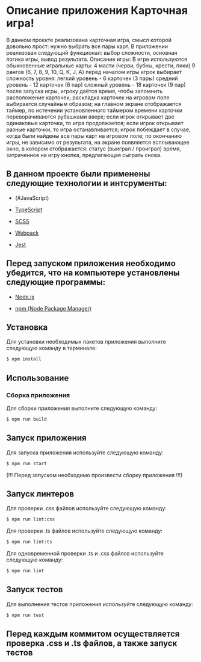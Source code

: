 # Описание приложения Карточная игра!
В данном проекте реализована карточная игра, смысл которой довольно прост: нужно выбрать все пары карт.
В приложении реализован следующий функционал: выбор сложности, основная логика игры, вывод результата.
Описание игры:
В игре используются обыкновенные игральные карты:
4 масти (черви, бубны, крести, пики)
9 рангов (6, 7, 8, 9, 10, Q, K, J, A)
перед началом игры игрок выбирает сложность уровня:
легкий уровень - 6 карточек (3 пары)
средний уровень - 12 карточек (6 пар)
сложный уровень - 18 карточек (9 пар)
после запуска игры, игроку даётся время, чтобы запомнить расположение карточек;
раскладка карточек на игровом поле выбирается случайным образом;
на главном экране отображается таймер, по истечении установленного таймером времени карточки переворачиваются рубашками вверх;
если игрок открывает две одинаковые карточки, то игра продолжается;
если игрок открывает разные карточки, то игра останавливается;
игрок побеждает в случае, когда были найдены все пары карт на игровом поле;
по окончанию игры, не зависимо от результата, на экране появляется всплывающее окно, в котором отображается:
статус (выиграл / проиграл)
время, затраченное на игру
кнопка, предлагающая сыграть снова.

## В данном проекте были применены следующие технологии и интсрументы:

- (#JavaScript)

- [TypeScript](#TypeScript)

- [SCSS](#SCSS)
  
- [Webpack](#Webpack)

- [Jest](#Jest)

## Перед запуском приложения необходимо убедится, что на компьютере установлены следующие программы:

- [Node.js](#Node.js)
  
- [npm (Node Package Manager)](#npm (Node Package Manager))

## Установка
Для установки необходимых пакетов приложения выполните следующую команду в терминале:

```sh
$ npm install
```

## Использование
### Сборка приложения

Для сборки приложения выполните следующую команду:

```sh
$ npm run build
```

## Запуск приложения
Для запуска приложения используйте следующую команду:

```sh
$ npm run start
```
(!!! Перед запуском необходимо произвести сборку приложения !!!)

## Запуск линтеров
Для проверки .css файлов используйте следующую команду:

```sh
$ npm run lint:css
```

Для проверки .ts файлов используйте следующую команду:

```sh
$ npm run lint:ts
```

Для одновременной проверки .ts и .css файлов используйте следующую команду:

```sh
$ npm run lint
```

## Запуск тестов
Для выполнения тестов приложения используйте следующую команду:

```sh
$ npm run test
```

## Перед каждым коммитом осуществляется проверка .css и .ts файлов, а также запуск тестов
